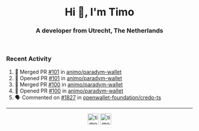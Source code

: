 <h1 align="center">Hi 👋, I'm Timo</h1>
<h3 align="center">A developer from Utrecht, The Netherlands</h3>
<br/>
<!-- https://github.com/rahuldkjain/github-profile-readme-generator --!>

<!--  <p align="left"><img src="https://github-readme-stats.vercel.app/api?username=timoglastra&show_icons=true&count_private=true&" alt="timoglastra" /></p> --!>

<!--
Github language stats
<p align="left"><img src="https://github-readme-stats.vercel.app/api/top-langs/?username=timoglastra&layout=compact" alt="timoglastra" /><p>
-->

<!-- Codestats language stats -->
<!-- <p align="left"><img src="https://codestats-readme.vercel.app/api/top-langs/?username=timoglastra&layout=compact&language_count=12" alt="timoglastra" /><p>    --!>
  
<h3>Recent Activity</h3>

<!--START_SECTION:activity-->
1. 🎉 Merged PR [#101](https://github.com/animo/paradym-wallet/pull/101) in [animo/paradym-wallet](https://github.com/animo/paradym-wallet)
2. 💪 Opened PR [#101](https://github.com/animo/paradym-wallet/pull/101) in [animo/paradym-wallet](https://github.com/animo/paradym-wallet)
3. 🎉 Merged PR [#100](https://github.com/animo/paradym-wallet/pull/100) in [animo/paradym-wallet](https://github.com/animo/paradym-wallet)
4. 💪 Opened PR [#100](https://github.com/animo/paradym-wallet/pull/100) in [animo/paradym-wallet](https://github.com/animo/paradym-wallet)
5. 🗣 Commented on [#1827](https://github.com/openwallet-foundation/credo-ts/pull/1827#issuecomment-2053713622) in [openwallet-foundation/credo-ts](https://github.com/openwallet-foundation/credo-ts)
<!--END_SECTION:activity-->

---

<p align="center">
<a href="https://twitter.com/timoglastra" target="blank"><img align="center" src="https://cdn.jsdelivr.net/npm/simple-icons@3.0.1/icons/twitter.svg" alt="timoglastra" height="30" width="30" /></a>
<a href="https://linkedin.com/in/timoglastra" target="blank"><img align="center" src="https://cdn.jsdelivr.net/npm/simple-icons@3.0.1/icons/linkedin.svg" alt="timoglastra" height="30" width="30" /></a>
</p>



